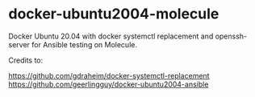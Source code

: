 # docker-ubuntu2004-molecule

Docker Ubuntu 20.04 with docker systemctl replacement and openssh-server for Ansible testing on Molecule.

Credits to: 

https://github.com/gdraheim/docker-systemctl-replacement
https://github.com/geerlingguy/docker-ubuntu2004-ansible